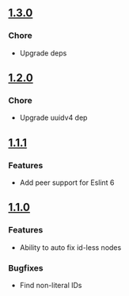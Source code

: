 ## [1.3.0](https://github.com/notarize/eslint-plugin-react-intl-ensure/compare/v1.2.0...v1.3.0)

### Chore

- Upgrade deps

## [1.2.0](https://github.com/notarize/eslint-plugin-react-intl-ensure/compare/v1.1.1...v1.2.0)

### Chore

- Upgrade uuidv4 dep

## [1.1.1](https://github.com/notarize/eslint-plugin-react-intl-ensure/compare/v1.1.0...v1.1.1)

### Features

- Add peer support for Eslint 6

## [1.1.0](https://github.com/notarize/eslint-plugin-react-intl-ensure/compare/v1.0.0...v1.1.0)

### Features

- Ability to auto fix id-less nodes

### Bugfixes

- Find non-literal IDs

